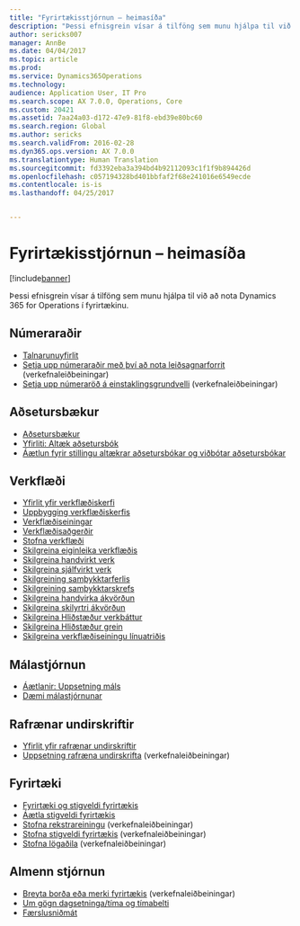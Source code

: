 ```yaml
---
title: "Fyrirtækisstjórnun – heimasíða"
description: "Þessi efnisgrein vísar á tilföng sem munu hjálpa til við að nota Dynamics 365 for Operations í fyrirtækinu."
author: sericks007
manager: AnnBe
ms.date: 04/04/2017
ms.topic: article
ms.prod: 
ms.service: Dynamics365Operations
ms.technology: 
audience: Application User, IT Pro
ms.search.scope: AX 7.0.0, Operations, Core
ms.custom: 20421
ms.assetid: 7aa24a03-d172-47e9-81f8-ebd39e80bc60
ms.search.region: Global
ms.author: sericks
ms.search.validFrom: 2016-02-28
ms.dyn365.ops.version: AX 7.0.0
ms.translationtype: Human Translation
ms.sourcegitcommit: fd3392eba3a394bd4b92112093c1f1f9b894426d
ms.openlocfilehash: c057194328bd401bbfaf2f68e241016e6549ecde
ms.contentlocale: is-is
ms.lasthandoff: 04/25/2017


---
```


# <a name="organization-administration-home-page"></a>Fyrirtækisstjórnun – heimasíða

[!include[banner](../includes/banner.md)]


Þessi efnisgrein vísar á tilföng sem munu hjálpa til við að nota Dynamics 365 for Operations í fyrirtækinu.

<a name="number-sequences"></a>Númeraraðir
----------------

-   [Talnarunuyfirlit](number-sequence-overview.md)
-   [Setja upp númeraraðir með því að nota leiðsagnarforrit](http://ax.help.dynamics.com/en/wiki/set-up-number-sequences-by-using-a-wizard/) (verkefnaleiðbeiningar)
-   [Setja upp númeraröð á einstaklingsgrundvelli](http://ax.help.dynamics.com/en/wiki/set-up-number-sequences-on-an-individual-basis/) (verkefnaleiðbeiningar)

## <a name="address-books"></a>Aðsetursbækur
-   [Aðsetursbækur](qa-address-books.md)
-   [Yfirliti: Altæk aðsetursbók](overview-global-address-book.md)
-   [Áætlun fyrir stillingu altækrar aðsetursbókar og viðbótar aðsetursbókar](plan-configuration-global-address-book-additional-address-books.md)

## <a name="workflow"></a>Verkflæði
-   [Yfirlit yfir verkflæðiskerfi](overview-workflow-system.md)
-   [Uppbygging verkflæðiskerfis](workflow-system-architecture.md)
-   [Verkflæðiseiningar](workflow-elements.md)
-   [Verkflæðisaðgerðir](workflow-actions.md)
-   [Stofna verkflæði](create-workflow.md)
-   [Skilgreina eiginleika verkflæðis](configure-workflow-properties.md)
-   [Skilgreina handvirkt verk](configure-manual-task-workflow.md)
-   [Skilgreina sjálfvirkt verk](configure-automated-task-workflow.md)
-   [Skilgreining samþykktarferlis](configure-approval-process-workflow.md)
-   [Skilgreining samþykktarskrefs](configure-approval-step-workflow.md)
-   [Skilgreina handvirka ákvörðun](configure-manual-decision-workflow.md)
-   [Skilgreina skilyrtri ákvörðun](configure-conditional-decision-workflow.md)
-   [Skilgreina Hliðstæður verkþáttur](configure-parallel-activity-workflow.md)
-   [Skilgreina Hliðstæður grein](configure-parallel-branch-workflow.md)
-   [Skilgreina verkflæðiseiningu línuatriðis](configure-line-item-workflow.md)

## <a name="case-management"></a>Málastjórnun
-   [Áætlanir: Uppsetning máls](plan-case-management.md)
-   [Dæmi málastjórnunar](cases.md)

## <a name="electronic-signatures"></a>Rafrænar undirskriftir
-   [Yfirlit yfir rafrænar undirskriftir](electronic-signature-overview.md)
-   [Uppsetning rafræna undirskrifta](http://ax.help.dynamics.com/en/wiki/set-up-electronic-signatures/) (verkefnaleiðbeiningar)

## <a name="organizations"></a>Fyrirtæki
-   [Fyrirtæki og stigveldi fyrirtækis](organizations-organizational-hierarchies.md)
-   [Áætla stigveldi fyrirtækis](plan-organizational-hierarchy.md)
-   [Stofna rekstrareiningu](http://ax.help.dynamics.com/en/wiki/create-an-operating-unit/) (verkefnaleiðbeiningar)
-   [Stofna stigveldi fyrirtækis](http://ax.help.dynamics.com/en/wiki/create-an-organization-hierarchy/) (verkefnaleiðbeiningar)
-   [Stofna lögaðila](http://ax.help.dynamics.com/en/wiki/create-a-legal-entity/) (verkefnaleiðbeiningar)

## <a name="general-administration"></a>Almenn stjórnun
-   [Breyta borða eða merki fyrirtækis](http://ax.help.dynamics.com/en/wiki/change-the-banner-or-logo/) (verkefnaleiðbeiningar)
-   [Um gögn dagsetninga/tíma og tímabelti](date-time-zones.md)
-   [Færslusniðmát](record-templates.md)







